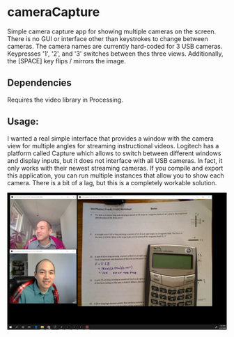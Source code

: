 # cameraCapture
Simple camera capture app for showing multiple cameras on the screen. There is no GUI or interface other than keystrokes to change between cameras. The camera names are currently hard-coded for 3 USB cameras. Keypresses '1', '2', and '3' switches between thes three views. Additionally, the [SPACE] key flips / mirrors the image. 

## Dependencies

Requires the video library in Processing.

## Usage:
I wanted a real simple interface that provides a window with the camera view for multiple angles for streaming instructional videos. Logitech has a platform called Capture which allows to switch between different windows and display inputs, but it does not interface with all USB cameras. In fact, it only works with their newest streaming cameras. If you compile and export this application, you can run multiple instances that allow you to show each camera. There is a bit of a lag, but this is a completely workable solution.

![Desktop Screenshot](Snag_c5f36a.png)
